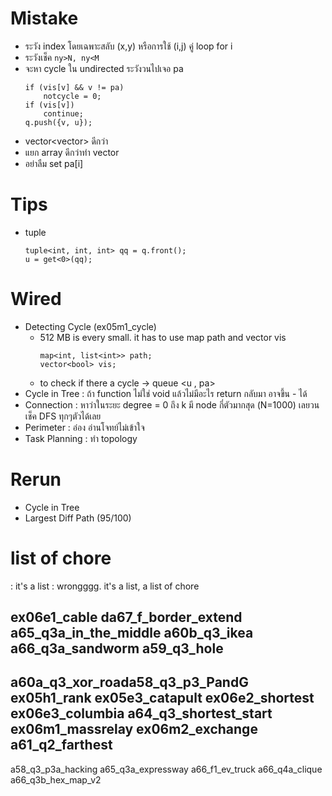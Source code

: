 # Mistake
- ระวัง index โดยเฉพาะสลับ (x,y) หรือการใช้ (i,j) คู่ loop for i
- ระวังเช็ค `ny>N, ny<M`
- จะหา cycle ใน undirected ระวังวนไปเจอ pa
  ```
  if (vis[v] && v != pa)
      notcycle = 0;
  if (vis[v])
      continue;
  q.push({v, u});
  ```
- vector<vector<int>> ดีกว่า
- แยก array ดีกว่าทำ vector<pair>
- อย่าลืม set pa[i]


# Tips
- tuple
  ```
  tuple<int, int, int> qq = q.front();
  u = get<0>(qq);
  ```


# Wired
- Detecting Cycle (ex05m1_cycle)
  - 512 MB is every small. it has to use map path and vector vis
    ```
    map<int, list<int>> path;
    vector<bool> vis;
    ```
  - to check if there a cycle -> queue <u , pa>
- Cycle in Tree : ถ้า function ไม่ใช่ void แล้วไม่มีอะไร return กลับมา อาจขึ้น - ได้
- Connection : หาว่าในระยะ degree = 0 ถึง k มี node กี่ตัวมากสุด (N=1000) เลยวนเช็ค DFS ทุกๆตัวได้เลย
- Perimeter : อ๋อง อ่านโจทย์ไม่เข้าใจ
- Task Planning : ทำ topology

# Rerun
- Cycle in Tree 
- Largest Diff Path (95/100)

# list of chore
: it's a list
: wrongggg. it's a list, a list of chore



ex06e1_cable
da67_f_border_extend
a65_q3a_in_the_middle
a60b_q3_ikea
a66_q3a_sandworm
a59_q3_hole
------------------
a60a_q3_xor_roada58_q3_p3_PandG
ex05h1_rank
ex05e3_catapult
ex06e2_shortest
ex06e3_columbia
a64_q3_shortest_start
ex06m1_massrelay
ex06m2_exchange
a61_q2_farthest
-------------
a58_q3_p3a_hacking
a65_q3a_expressway
a66_f1_ev_truck	
a66_q4a_clique
a66_q3b_hex_map_v2